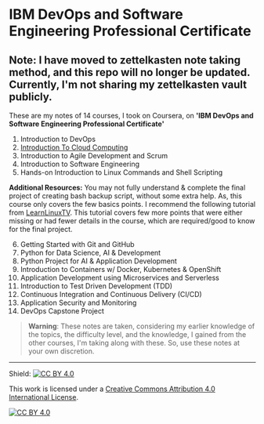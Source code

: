 # IBM DevOps and Software Engineering Professional Certificate

## **Note:** I have moved to zettelkasten note taking method, and this repo will no longer be updated. Currently, I'm not sharing my zettelkasten vault publicly.

These are my notes of 14 courses, I took on Coursera, on **'IBM DevOps and Software Engineering Professional Certificate'**

1) Introduction to DevOps
2) [Introduction To Cloud Computing](https://github.com/abuturabofficial/it-and-cloud-fundamentals/tree/main/03-introduction_to_cloud_computing)
3) Introduction to Agile Development and Scrum
4) Introduction to Software Engineering
5) Hands-on Introduction to Linux Commands and Shell Scripting

**Additional Resources:** You may not fully understand & complete the final project of creating bash backup script, without some extra help. As, this course only covers the few basics points. I recommend the following tutorial from [LearnLinuxTV](https://youtube.com/playlist?list=PLT98CRl2KxKGj-VKtApD8-zCqSaN2mD4w). This tutorial covers few more points that were either missing or had fewer details in the course, which are required/good to know for the final project.


6) Getting Started with Git and GitHub
7) Python for Data Science, AI & Development
8) Python Project for AI & Application Development
9) Introduction to Containers w/ Docker, Kubernetes & OpenShift
10) Application Development using Microservices and Serverless
11) Introduction to Test Driven Development (TDD)
12) Continuous Integration and Continuous Delivery (CI/CD)
13) Application Security and Monitoring
14) DevOps Capstone Project

> **Warning**: These notes are taken, considering my earlier knowledge of the topics, the difficulty level, and the knowledge, I gained from the other courses, I'm taking along with these. So, use these notes at your own discretion.

---

Shield: [![CC BY 4.0][cc-by-shield]][cc-by]

This work is licensed under a
[Creative Commons Attribution 4.0 International License][cc-by].

[![CC BY 4.0][cc-by-image]][cc-by]

[cc-by]: http://creativecommons.org/licenses/by/4.0/
[cc-by-image]: https://i.creativecommons.org/l/by/4.0/88x31.png
[cc-by-shield]: https://img.shields.io/badge/License-CC%20BY%204.0-lightgrey.svg
